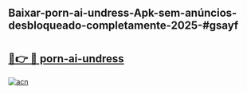 ## Baixar-porn-ai-undress-Apk-sem-anúncios-desbloqueado-completamente-2025-#gsayf

# <h2><a href="https://ainizakaria.my?title=porn-ai-undress&ref=20M">🔗👉 🔴 porn-ai-undress</a></h2>

[![acn](https://github.com/user-attachments/assets/0f9c940e-d8b0-45ae-aac7-cd30a18b3e1c)](https://ainizakaria.my?title=porn-ai-undress&ref=20M)

